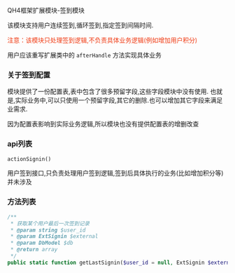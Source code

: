 QH4框架扩展模块-签到模块

该模块支持用户连续签到,循环签到,指定签到间隔时间.

<span style="color: #f03c15"> 注意：该模块只处理签到逻辑,不负责具体业务逻辑(例如增加用户积分) </span>

用户应该重写扩展类中的 `afterHandle`  方法实现具体业务

### 关于签到配置
模块提供了一份配置表,表中包含了很多预留字段,这些字段模块中没有使用. 也就是,实际业务中,可以只使用一个预留字段,其它的删除.也可以增加其它字段来满足业需求.

因为配置表影响到实际业务逻辑,所以模块也没有提供配置表的增删改查


### api列表
```php
actionSignin()
```
用户签到接口,只负责处理用户签到逻辑,签到后具体执行的业务(比如增加积分等)并未涉及


### 方法列表
```php
/**
 * 获取某个用户最后一次签到记录
 * @param string $user_id
 * @param ExtSignin $external
 * @param DbModel $db
 * @return array
 */
public static function getLastSignin($user_id = null, ExtSignin $external = null, $db = null)
```